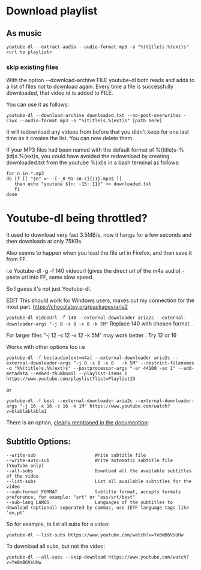 # Download playlist
## As music
`youtube-dl --extract-audio --audio-format mp3 -o "%(title)s.%(ext)s" <url to playlist>`
### skip existing files 



With the option --download-archive FILE youtube-dl both reads and adds to a list of files not to download again. Every time a file is successfully downloaded, that video id is added to FILE.

You can use it as follows:

`youtube-dl --download-archive downloaded.txt --no-post-overwrites -ciwx --audio-format mp3 -o "%(title)s.%(ext)s" [path here]`

It will redownload any videos from before that you didn't keep for one last time as it creates the list. You can now delete them.

If your MP3 files had been named with the default format of %(title)s-%(id)s.%(ext)s, you could have avoided the redownload by creating downloaded.txt from the youtube %(id)s in a bash terminal as follows:
```
for n in *.mp3
do if [[ "$n" =~ -[-_0-9a-zA-Z]{11}.mp3$ ]]
   then echo "youtube ${n: -15: 11}" >> downloaded.txt
   fi
done
```
# Youtube-dl being throttled?
It used to download very fast 3.5MB/s, now it hangs for a few seconds and then downloads at only 75KBs.

Also seems to happen when you load the file url in Firefox, and then save it from FF.

i.e Youtube-dl -g -f 140 videourl (gives the direct url of the m4a audio) - paste url into FF, same slow speed.

So I guess it's not just Youtube-dl.

EDIT
This should work for Windows users, maxes out my connection for the most part.
https://chocolatey.org/packages/aria2

`youtube-dl VideoUrl -f 140 --external-downloader aria2c --external-downloader-args "-j 8 -s 8 -x 8 -k 5M"`
Replace 140 with chosen format.
.

For larger files "-j 12 -s 12 -x 12 -k 5M" may work better . Try 12 or 16

Works with other options too i.e

`youtube-dl -f bestaudio[ext=m4a] --external-downloader aria2c --external-downloader-args "-j 8 -s 8 -x 8  
-k 5M" --restrict-filenames -o "%%(title)s.%%(ext)s" --postprocessor-args "-ar 44100 -ac 1" --add-  
metadata --embed-thumbnail --playlist-items 1 https://www.youtube.com/playlist?list=PlaylistID`

or 

`youtube-dl -f best --external-downloader aria2c --external-downloader-args "-j 16 -x 16 -s 16 -k 1M" https://www.youtube.com/watch?v=blablablabla1 `

There is an option, [clearly mentioned in the documention][1]:

Subtitle Options:
-----------------

    --write-sub                      Write subtitle file
    --write-auto-sub                 Write automatic subtitle file (YouTube only)
    --all-subs                       Download all the available subtitles of the video
    --list-subs                      List all available subtitles for the video
    --sub-format FORMAT              Subtitle format, accepts formats preference, for example: "srt" or "ass/srt/best"
    --sub-lang LANGS                 Languages of the subtitles to download (optional) separated by commas, use IETF language tags like 'en,pt'

So for example, to list all subs for a video:

    youtube-dl --list-subs https://www.youtube.com/watch?v=Ye8mB6VsUHw

To download all subs, but not the video:

    youtube-dl --all-subs --skip-download https://www.youtube.com/watch?v=Ye8mB6VsUHw

  [1]: https://github.com/rg3/youtube-dl/#subtitle-options
